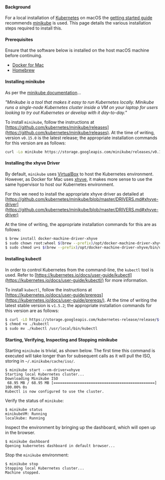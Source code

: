 #### Background
For a local installation of [Kubernetes](https://kubernetes.io) on macOS the [getting started guide](https://kubernetes.io/docs/getting-started-guides/#local-machine-solutions) recommends [minikube](https://github.com/kubernetes/minikube) is used. This page details the various installation steps required to install this.

#### Prerequisites
Ensure that the software below is installed on the host macOS machine before continuing.
* [Docker for Mac](https://docs.docker.com/docker-for-mac/)
* [Homebrew](http://brew.sh/)

#### Installing minikube
As per the [minikube documentation](https://github.com/kubernetes/minikube)...

*"Minikube is a tool that makes it easy to run Kubernetes locally. Minikube runs a single-node Kubernetes cluster inside a VM on your laptop for users looking to try out Kubernetes or develop with it day-to-day."*

To install `minikube`, follow the instructions at [https://github.com/kubernetes/minikube/releases](https://github.com/kubernetes/minikube/releases). At the time of writing, version `v0.15.0` is the latest release; the appropriate installation commands for this version are as follows:

```bash
curl -Lo minikube https://storage.googleapis.com/minikube/releases/v0.15.0/minikube-darwin-amd64 && chmod +x minikube && sudo mv minikube /usr/local/bin/
```

#### Installing the xhyve Driver
By default, `minikube` uses [VirtualBox](https://www.virtualbox.org/) to host the Kubernetes environment. However, as Docker for Mac uses [xhyve](https://github.com/mist64/xhyve), it makes more sense to use the same hypervisor to host our Kubernetes environment.

For this we need to install the appropriate xhyve driver as detailed at [https://github.com/kubernetes/minikube/blob/master/DRIVERS.md#xhyve-driver](https://github.com/kubernetes/minikube/blob/master/DRIVERS.md#xhyve-driver)

At the time of writing, the appropriate installation commands for this are as follows:

```bash
$ brew install docker-machine-driver-xhyve
$ sudo chown root:wheel $(brew --prefix)/opt/docker-machine-driver-xhyve/bin/docker-machine-driver-xhyve
$ sudo chmod u+s $(brew --prefix)/opt/docker-machine-driver-xhyve/bin/docker-machine-driver-xhyve
```

#### Installing kubectl
In order to control Kubernetes from the command-line, the `kubectl` tool is used. Refer to [https://kubernetes.io/docs/user-guide/kubectl](https://kubernetes.io/docs/user-guide/kubectl/) for more information.

To install `kubectl`, follow the instructions at [https://kubernetes.io/docs/user-guide/prereqs](https://kubernetes.io/docs/user-guide/prereqs/). At the time of writing the latest stable version is `v1.5.2`; the appropriate installation commands for this version are as follows:

```bash
$ curl -LO https://storage.googleapis.com/kubernetes-release/release/$(curl -s https://storage.googleapis.com/kubernetes-release/release/stable.txt)/bin/darwin/amd64/kubectl
$ chmod +x ./kubectl
$ sudo mv ./kubectl /usr/local/bin/kubectl
```

#### Starting, Verifying, Inspecting and Stopping minikube
Starting `minikube` is trivial, as shown below. The first time this command is executed will take longer than for subsequent calls as it will pull the ISO, storing in `~/.minikube/cache/iso/`.
```
$ minikube start --vm-driver=xhyve
Starting local Kubernetes cluster...
Downloading Minikube ISO
 68.95 MB / 68.95 MB [==============================================] 100.00% 0s
Kubectl is now configured to use the cluster.
```

Verify the status of `minikube`:
```
$ minikube status
minikubeVM: Running
localkube: Running
```

Inspect the environment by bringing up the dashboard, which will open up in the browser.
```
$ minikube dashboard
Opening kubernetes dashboard in default browser...
```

Stop the `minikube` environment:
```
$ minikube stop
Stopping local Kubernetes cluster...
Machine stopped.
```